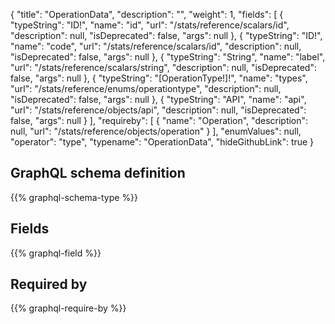 {
  "title": "OperationData",
  "description": "",
  "weight": 1,
  "fields": [
    {
      "typeString": "ID!",
      "name": "id",
      "url": "/stats/reference/scalars/id",
      "description": null,
      "isDeprecated": false,
      "args": null
    },
    {
      "typeString": "ID!",
      "name": "code",
      "url": "/stats/reference/scalars/id",
      "description": null,
      "isDeprecated": false,
      "args": null
    },
    {
      "typeString": "String",
      "name": "label",
      "url": "/stats/reference/scalars/string",
      "description": null,
      "isDeprecated": false,
      "args": null
    },
    {
      "typeString": "[OperationType!]!",
      "name": "types",
      "url": "/stats/reference/enums/operationtype",
      "description": null,
      "isDeprecated": false,
      "args": null
    },
    {
      "typeString": "API",
      "name": "api",
      "url": "/stats/reference/objects/api",
      "description": null,
      "isDeprecated": false,
      "args": null
    }
  ],
  "requireby": [
    {
      "name": "Operation",
      "description": null,
      "url": "/stats/reference/objects/operation"
    }
  ],
  "enumValues": null,
  "operator": "type",
  "typename": "OperationData",
  "hideGithubLink": true
}
## GraphQL schema definition

{{% graphql-schema-type %}}

## Fields

{{% graphql-field %}}

## Required by

{{% graphql-require-by %}}

